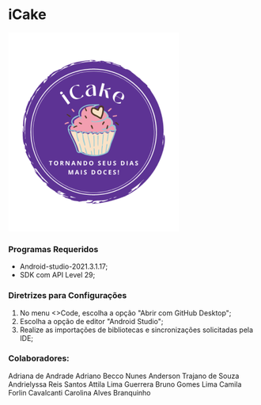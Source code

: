 # iCake


<img alt="open collective badge" src="https://github.com/Anderson-Trajano/iCake/blob/master/app/src/main/res/drawable/logo.png" /><br>


### Programas Requeridos<br>
- Android-studio-2021.3.1.17;<br>
- SDK com API Level 29;<br>

### Diretrizes para Configurações<br>
1. No menu <>Code, escolha a opção "Abrir com GitHub Desktop";<br>
2. Escolha a opção de editor "Android Studio";<br>
3. Realize as importações de bibliotecas e sincronizações solicitadas pela IDE;<br>

### Colaboradores:
Adriana de Andrade
Adriano Becco Nunes
Anderson Trajano de Souza
Andrielyssa Reis Santos
Attila Lima Guerrera
Bruno Gomes Lima
Camila Forlin Cavalcanti
Carolina Alves Branquinho

  
